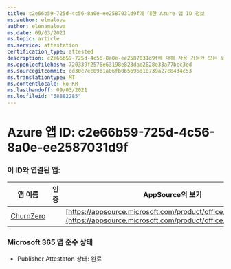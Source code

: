 ```yaml
---
title: c2e66b59-725d-4c56-8a0e-ee2587031d9f에 대한 Azure 앱 ID 정보
ms.author: elmalova
author: elenamalova
ms.date: 09/03/2021
ms.topic: article
ms.service: attestation
certification_type: attested
description: c2e66b59-725d-4c56-8a0e-ee2587031d9f에 대해 사용 가능한 모든 보안 및 규정 준수 정보입니다.
ms.openlocfilehash: 720339f2576e63198e823dae2828e33a77bcc3ed
ms.sourcegitcommit: cd30c7ec09b1a06fb0b5696d10739a27c8434c53
ms.translationtype: MT
ms.contentlocale: ko-KR
ms.lasthandoff: 09/03/2021
ms.locfileid: "58882285"
---
```

# <a name="azure-app-id-c2e66b59-725d-4c56-8a0e-ee2587031d9f"></a>Azure 앱 ID: c2e66b59-725d-4c56-8a0e-ee2587031d9f


### <a name="apps-associated-with-this-id"></a>이 ID와 연결된 앱:
| **앱 이름** | **인증** | **AppSource의 보기** |
|--------------|---------------|-----------------------|
| [ChurnZero](https://docs.microsoft.com/microsoft-365-app-certification/forward/WA200002581) |  | [https://appsource.microsoft.com/product/office/WA200002581](https://appsource.microsoft.com/product/office/WA200002581) |

### <a name="microsoft-365-app-compliance-status"></a>Microsoft 365 앱 준수 상태
- Publisher Attestaton 상태: 완료
